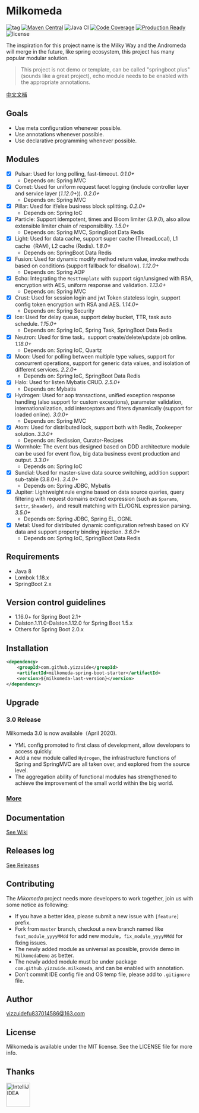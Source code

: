 # Milkomeda
![tag](https://img.shields.io/github/tag/yizzuide/Milkomeda.svg) [![Maven Central](https://img.shields.io/maven-central/v/com.github.yizzuide/milkomeda-spring-boot-starter)](https://search.maven.org/search?q=g:com.github.yizzuide%20AND%20a:milkomeda-spring-boot-starter) ![Java CI](https://github.com/yizzuide/Milkomeda/workflows/Java%20CI/badge.svg?branch=master) [![Code Coverage](https://codecov.io/gh/yizzuide/Milkomeda/branch/master/graph/badge.svg)](https://codecov.io/gh/yizzuide/Milkomeda/branch/master) [![Production Ready](https://img.shields.io/badge/production-ready-blue.svg)](https://github.com/yizzuide/Milkomeda) ![license](https://img.shields.io/github/license/yizzuide/Milkomeda.svg)

The inspiration for this project name is the Milky Way and the Andromeda will merge in the future, like spring ecosystem, this project has many popular modular solution. 

> This project is not demo or template, can be called "springboot plus" (sounds like a great project), echo module needs to be enabled with the appropriate annotations.

[中文文档](https://github.com/yizzuide/Milkomeda/blob/master/README_zh-CN.md)

## Goals
- Use meta configuration whenever possible.
- Use annotations whenever possible.
- Use declarative programming whenever possible.

## Modules
- [x] Pulsar: Used for long polling, fast-timeout. *0.1.0+*
   * Depends on: Spring MVC
- [x] Comet: Used for uniform request facet logging (include controller layer and service layer (*1.12.0+*)). *0.2.0+*
   * Depends on: Spring MVC
- [x] Pillar: Used for if/else business block splitting. *0.2.0+*
   * Depends on: Spring IoC
- [x] Particle: Support idempotent, times and Bloom limiter (*3.9.0*), also allow extensible limiter chain of responsibility. *1.5.0+*
   * Depends on: Spring MVC, SpringBoot Data Redis
- [x] Light: Used for data cache, support super cache (ThreadLocal), L1 cache（RAM), L2 cache (Redis). *1.8.0+*
   * Depends on: SpringBoot Data Redis
- [x] Fusion: Used for dynamic modify method return value, invoke methods based on conditions (support fallback for disallow). *1.12.0+*
   * Depends on: Spring AOP
- [x] Echo: Integrating the `RestTemplate` with support sign/unsigned with RSA, encryption with AES, uniform response and validation. *1.13.0+*
   * Depends on: Spring MVC
- [x] Crust: Used for session login and jwt Token stateless login, support config token encryption with RSA and AES. *1.14.0+*
   * Depends on: Spring Security
- [x] Ice: Used for delay queue, support delay bucket, TTR, task auto schedule. *1.15.0+*
   * Depends on: Spring IoC, Spring Task, SpringBoot Data Redis
- [x] Neutron: Used for time task，support create/delete/update job online. *1.18.0+*
   * Depends on: Spring IoC, Quartz
- [x] Moon: Used for polling between multiple type values, support for concurrent operations, support for generic data values, and isolation of different services. *2.2.0+*
  * Depends on: Spring IoC, SpringBoot Data Redis
- [x] Halo: Used for listen Mybatis CRUD. *2.5.0+*
  * Depends on: Mybatis
- [x] Hydrogen: Used for aop transactions, unified exception response handling (also support for custom exceptions), parameter validation, internationalization, add interceptors and filters dynamically (support for loaded online). *3.0.0+*
  * Depends on: Spring MVC
- [x] Atom: Used for distributed lock, support both with Redis, Zookeeper solution. *3.3.0+*
  * Depends on: Redission, Curator-Recipes
- [x] Wormhole: The event bus designed based on DDD architecture module can be used for event flow, big data business event production and output. *3.3.0+*
  * Depends on: Spring IoC
- [x] Sundial: Used for master-slave data source switching, addition support sub-table (3.8.0+). *3.4.0+*
  * Depends on: Spring JDBC, Mybatis
- [x] Jupiter: Lightweight rule engine based on data source queries, query filtering with request domains extract expression (such as `$params`, `$attr`, `$header`)，and result matching with EL/OGNL expression parsing. *3.5.0+*
  * Depends on: Spring JDBC, Spring EL, OGNL
- [x] Metal: Used for distributed dynamic configuration refresh based on KV data and support property binding injection. *3.6.0+*
  * Depends on: Spring IoC, SpringBoot Data Redis
    
## Requirements
* Java 8
* Lombok 1.18.x
* SpringBoot 2.x

## Version control guidelines
- 1.16.0+ for Spring Boot 2.1+
- Dalston.1.11.0-Dalston.1.12.0 for Spring Boot 1.5.x
- Others for Spring Boot 2.0.x

## Installation
```xml
<dependency>
    <groupId>com.github.yizzuide</groupId>
    <artifactId>milkomeda-spring-boot-starter</artifactId>
    <version>${milkomeda-last-version}</version>
</dependency>
```

## Upgrade
### 3.0 Release
Milkomeda 3.0 is now available（April 2020). 

- YML config promoted to first class of development, allow developers to access quickly.
- Add a new module called `Hydrogen`, the infrastructure functions of Spring and SpringMVC are all taken over, and explored from the source level.
- The aggregation ability of functional modules has strengthened to achieve the improvement of the small world within the big world.

### [More](https://github.com/yizzuide/Milkomeda/wiki/Upgrade-Guide)

## Documentation
[See Wiki](https://github.com/yizzuide/Milkomeda/wiki)

## Releases log
[See Releases](https://github.com/yizzuide/Milkomeda/releases)

## Contributing
The *Mikomeda* project needs more developers to work together, join us with some notice as following:

- If you have a better idea, please submit a new issue with `[feature]` prefix.
- Fork from `master` branch, checkout a new branch named like `feat_module_yyyyMMdd` for add new module，`fix_module_yyyyMMdd` for fixing issues.
- The newly added module as universal as possible, provide demo in `MilkomedaDemo` as better.
- The newly added module must be under package `com.github.yizzuide.milkomeda`, and can be enabled with annotation.
- Don't commit IDE config file and OS temp file, please add to `.gitignore` file.

## Author
yizzuidefu837014586@163.com

## License
Milkomeda is available under the MIT license. See the LICENSE file for more info.

## Thanks
<a href="https://www.jetbrains.com/idea/" target="_blank">
  <img width="64px" src="./logo/idea.png" alt="IntelliJ IDEA">
</a>

